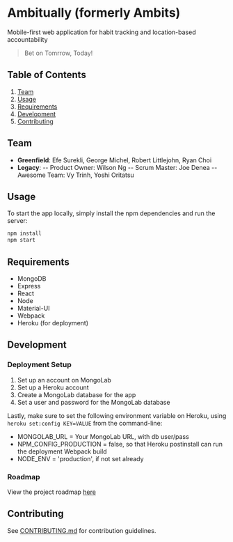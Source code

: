 # Ambitually (formerly Ambits)
Mobile-first web application for habit tracking and location-based accountability

> Bet on Tomrrow, Today!

## Table of Contents

1. [Team](#Team)
1. [Usage](#Usage)
1. [Requirements](#Requirements)
1. [Development](#Development)
1. [Contributing](#contributing)

## Team
  - __Greenfield__: Efe Surekli, George Michel, Robert Littlejohn, Ryan Choi
  - __Legacy__: 
  -- Product Owner: Wilson Ng 
  -- Scrum Master: Joe Denea
  -- Awesome Team: Vy Trinh, Yoshi Oritatsu

## Usage

To start the app locally, simply install the  npm dependencies and run the server:

```sh
npm install
npm start
```
## Requirements
- MongoDB
- Express
- React
- Node
- Material-UI
- Webpack
- Heroku (for deployment)

## Development

### Deployment Setup
1. Set up an account on MongoLab
2. Set up a Heroku account
3. Create a MongoLab database for the app
4. Set a user and password for the MongoLab database

Lastly, make sure to set the following environment variable on Heroku, using `heroku set:config KEY=VALUE` from the command-line:

- MONGOLAB_URL = Your MongoLab URL, with db user/pass
- NPM_CONFIG_PRODUCTION = false, so that Heroku postinstall can run the deployment Webpack build
- NODE_ENV = 'production', if not set already


### Roadmap

View the project roadmap [here](https://github.com/CellularAnathema/ambits)


## Contributing

See [CONTRIBUTING.md](CONTRIBUTING.md) for contribution guidelines.
